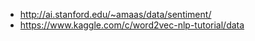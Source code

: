 * http://ai.stanford.edu/~amaas/data/sentiment/
* https://www.kaggle.com/c/word2vec-nlp-tutorial/data

